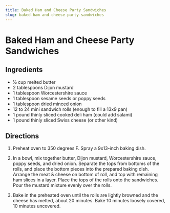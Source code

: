 ```yaml
---
title: Baked Ham and Cheese Party Sandwiches
slug: baked-ham-and-cheese-party-sandwiches
---
```


# Baked Ham and Cheese Party Sandwiches

## Ingredients

- ½ cup melted butter
- 2 tablespoons Dijon mustard
- 1 tablespoon Worcestershire sauce
- 1 tablespoon sesame seeds or poppy seeds
- 1 tablespoon dried minced onion
- 12 to 24 mini sandwich rolls (enough to fill a 13x9 pan)
- 1 pound thinly sliced cooked deli ham (could add salami)
- 1 pound thinly sliced Swiss cheese (or other kind)

## Directions

1. Preheat oven to 350 degrees F. Spray a 9x13-inch baking dish.

2. In a bowl, mix together butter, Dijon mustard, Worcestershire sauce, poppy seeds, and dried onion. Separate the tops from bottoms of the rolls, and place the bottom pieces into the prepared baking dish. Arrange the meat & cheese on bottom of roll, and top with remaining ham slices in a layer. Place the tops of the rolls onto the sandwiches. Pour the mustard mixture evenly over the rolls.

3. Bake in the preheated oven until the rolls are lightly browned and the cheese has melted, about 20 minutes. Bake 10 minutes loosely covered, 10 minutes uncovered.